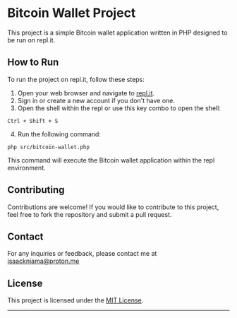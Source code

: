 # Bitcoin Wallet Project

This project is a simple Bitcoin wallet application written in PHP designed to be run on repl.it.

## How to Run

To run the project on repl.it, follow these steps:

1. Open your web browser and navigate to [repl.it](https://replit.com/@isaacknjama/BIP-32-Wallet).
2. Sign in or create a new account if you don't have one.
3. Open the shell within the repl or use this key combo to open the shell:

```
Ctrl + Shift + S
```

4. Run the following command:

```shell
php src/bitcoin-wallet.php
```

This command will execute the Bitcoin wallet application within the repl environment.

## Contributing

Contributions are welcome! If you would like to contribute to this project, feel free to fork the repository and submit a pull request.

## Contact

For any inquiries or feedback, please contact me at <isaacknjama@proton.me>

## License

This project is licensed under the [MIT License](LICENSE).

---
